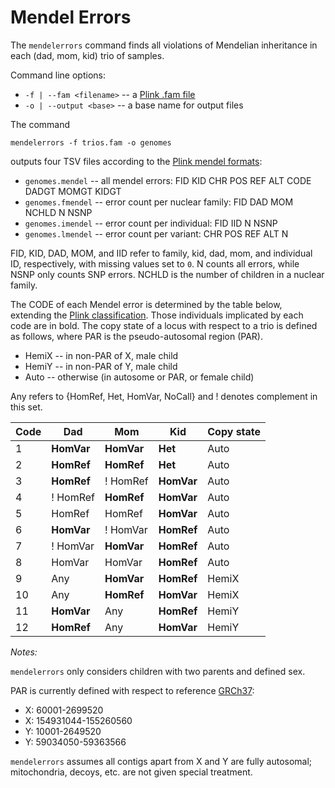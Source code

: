 # Mendel Errors

The `mendelerrors` command finds all violations of Mendelian inheritance in each (dad, mom, kid) trio of samples.

Command line options:
 - `-f | --fam <filename>` -- a [Plink .fam file](https://www.cog-genomics.org/plink2/formats#fam)
 - `-o | --output <base>` -- a base name for output files

The command
```
mendelerrors -f trios.fam -o genomes
```
outputs four TSV files according to the [Plink mendel formats](https://www.cog-genomics.org/plink2/formats#mendel):

- `genomes.mendel` -- all mendel errors: FID KID CHR POS REF ALT CODE DADGT MOMGT KIDGT
- `genomes.fmendel` -- error count per nuclear family: FID DAD MOM NCHLD N NSNP
- `genomes.imendel` -- error count per individual: FID IID N NSNP
- `genomes.lmendel` -- error count per variant: CHR POS REF ALT N

FID, KID, DAD, MOM, and IID refer to family, kid, dad, mom, and individual ID, respectively, with missing values set to `0`.
N counts all errors, while NSNP only counts SNP errors.
NCHLD is the number of children in a nuclear family.

The CODE of each Mendel error is determined by the table below, extending the [Plink classification](https://www.cog-genomics.org/plink2/basic_stats#mendel).
Those individuals implicated by each code are in bold.
The copy state of a locus with respect to a trio is defined as follows, where PAR is the pseudo-autosomal region (PAR).

- HemiX -- in non-PAR of X, male child
- HemiY -- in non-PAR of Y, male child
- Auto -- otherwise (in autosome or PAR, or female child)

Any refers to {HomRef, Het, HomVar, NoCall} and ! denotes complement in this set.

Code | Dad | Mom | Kid | Copy state
---|---|---|---|---
1 | **HomVar** | **HomVar** | **Het** | Auto
2 | **HomRef** | **HomRef** |  **Het** | Auto
3 | **HomRef** | ! HomRef | **HomVar** | Auto
4 | ! HomRef | **HomRef** | **HomVar** | Auto
5 | HomRef | HomRef | **HomVar** | Auto
6 | **HomVar** | ! HomVar | **HomRef** | Auto
7 | ! HomVar | **HomVar** | **HomRef** | Auto
8 | HomVar | HomVar | **HomRef** | Auto
9 | Any | **HomVar** | **HomRef** | HemiX
10 | Any | **HomRef** | **HomVar** | HemiX
11 | **HomVar** | Any | **HomRef** | HemiY
12 | **HomRef** | Any | **HomVar** | HemiY

*Notes:*

`mendelerrors` only considers children with two parents and defined sex.

PAR is currently defined with respect to reference [GRCh37](http://www.ncbi.nlm.nih.gov/projects/genome/assembly/grc/human/):

- X: 60001-2699520
- X: 154931044-155260560
- Y: 10001-2649520
- Y: 59034050-59363566

`mendelerrors` assumes all contigs apart from X and Y are fully autosomal; mitochondria, decoys, etc. are not given special treatment.